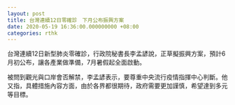 ```yaml
---
layout: post
title: 台灣連續12日零確診　下月公布振興方案
date: 2020-05-19 16:36:00.000000000 +08:00
categories: rthk
---
```


台灣連續12日新型肺炎零確診，行政院秘書長李孟諺說，正草擬振興方案，預計6月初公布，讓各產業做準備，7月暑假起全面啟動。

被問到觀光與口岸會否解禁，李孟諺表示，要尊重中央流行疫情指揮中心判斷。他又指，具體措施內容方面，由於各界都很期待，政府需要更加謹慎，希望達到多元等目標。
